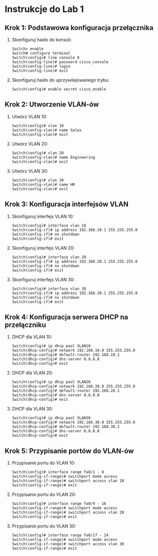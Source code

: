 # Instrukcje do Lab 1

## Krok 1: Podstawowa konfiguracja przełącznika
1. Skonfiguruj hasło do konsoli:
    ```plaintext
    Switch> enable
    Switch# configure terminal
    Switch(config)# line console 0
    Switch(config-line)# password cisco_console
    Switch(config-line)# login
    Switch(config-line)# exit
    ```

2. Skonfiguruj hasło do uprzywilejowanego trybu:
    ```plaintext
    Switch(config)# enable secret cisco_enable
    ```

## Krok 2: Utworzenie VLAN-ów
1. Utwórz VLAN 10:
    ```plaintext
    Switch(config)# vlan 10
    Switch(config-vlan)# name Sales
    Switch(config-vlan)# exit
    ```

2. Utwórz VLAN 20:
    ```plaintext
    Switch(config)# vlan 20
    Switch(config-vlan)# name Engineering
    Switch(config-vlan)# exit
    ```

3. Utwórz VLAN 30:
    ```plaintext
    Switch(config)# vlan 30
    Switch(config-vlan)# name HR
    Switch(config-vlan)# exit
    ```

## Krok 3: Konfiguracja interfejsów VLAN
1. Skonfiguruj interfejs VLAN 10:
    ```plaintext
    Switch(config)# interface vlan 10
    Switch(config-if)# ip address 192.168.10.1 255.255.255.0
    Switch(config-if)# no shutdown
    Switch(config-if)# exit
    ```

2. Skonfiguruj interfejs VLAN 20:
    ```plaintext
    Switch(config)# interface vlan 20
    Switch(config-if)# ip address 192.168.20.1 255.255.255.0
    Switch(config-if)# no shutdown
    Switch(config-if)# exit
    ```

3. Skonfiguruj interfejs VLAN 30:
    ```plaintext
    Switch(config)# interface vlan 30
    Switch(config-if)# ip address 192.168.30.1 255.255.255.0
    Switch(config-if)# no shutdown
    Switch(config-if)# exit
    ```

## Krok 4: Konfiguracja serwera DHCP na przełączniku
1. DHCP dla VLAN 10:
    ```plaintext
    Switch(config)# ip dhcp pool VLAN10
    Switch(dhcp-config)# network 192.168.10.0 255.255.255.0
    Switch(dhcp-config)# default-router 192.168.10.1
    Switch(dhcp-config)# dns-server 8.8.8.8
    Switch(dhcp-config)# exit
    ```

2. DHCP dla VLAN 20:
    ```plaintext
    Switch(config)# ip dhcp pool VLAN20
    Switch(dhcp-config)# network 192.168.20.0 255.255.255.0
    Switch(dhcp-config)# default-router 192.168.20.1
    Switch(dhcp-config)# dns-server 8.8.8.8
    Switch(dhcp-config)# exit
    ```

3. DHCP dla VLAN 30:
    ```plaintext
    Switch(config)# ip dhcp pool VLAN30
    Switch(dhcp-config)# network 192.168.30.0 255.255.255.0
    Switch(dhcp-config)# default-router 192.168.30.1
    Switch(dhcp-config)# dns-server 8.8.8.8
    Switch(dhcp-config)# exit
    ```

## Krok 5: Przypisanie portów do VLAN-ów
1. Przypisanie portu do VLAN 10:
    ```plaintext
    Switch(config)# interface range fa0/1 - 8
    Switch(config-if-range)# switchport mode access
    Switch(config-if-range)# switchport access vlan 10
    Switch(config-if-range)# exit
    ```

2. Przypisanie portu do VLAN 20:
    ```plaintext
    Switch(config)# interface range fa0/9 - 16
    Switch(config-if-range)# switchport mode access
    Switch(config-if-range)# switchport access vlan 20
    Switch(config-if-range)# exit
    ```
3. Przypisanie portu do VLAN 30:
    ```plaintext
    Switch(config)# interface range fa0/17 - 24
    Switch(config-if-range)# switchport mode access
    Switch(config-if-range)# switchport access vlan 30
    Switch(config-if-range)# exit
    ```
